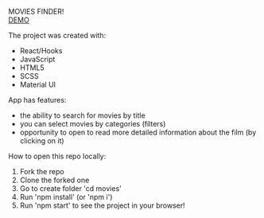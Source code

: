 MOVIES FINDER!<br>
[DEMO](http://karinaKudatska.github.io/movies)
<br>

The project was created with: <br>
* React/Hooks <br>
* JavaScript <br>
* HTML5 <br>
* SCSS <br>
* Material UI <br>

App has features: <br>
* the ability to search for movies by title <br>
* you can select movies by categories (filters) <br>
* opportunity to open to read more detailed information about the film (by clicking on it) <br>

How to open this repo locally: <br>
1. Fork the repo <br>
2. Clone the forked one <br>
3. Go to create folder 'cd movies' <br>
4. Run 'npm install' (or 'npm i') <br>
5. Run 'npm start' to see the project in your browser!
